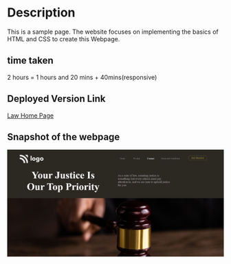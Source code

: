 # Description
This is a sample page. The website focuses on implementing the basics of HTML and CSS to create this Webpage.
## time taken

2 hours = 1 hours and 20 mins + 40mins(responsive)

## Deployed Version Link

[Law Home Page]()

## Snapshot of the webpage

![Lawpage](./snap.JPG)
